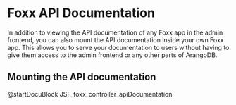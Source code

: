 Foxx API Documentation
======================

In addition to viewing the API documentation of any Foxx app in the admin frontend, you can also mount the API
documentation inside your own Foxx app. This allows you to serve your documentation to users without having to
give them access to the admin frontend or any other parts of ArangoDB.

Mounting the API documentation
------------------------------
<!-- js/server/modules/org/arangodb/foxx/controller.js -->
@startDocuBlock JSF_foxx_controller_apiDocumentation